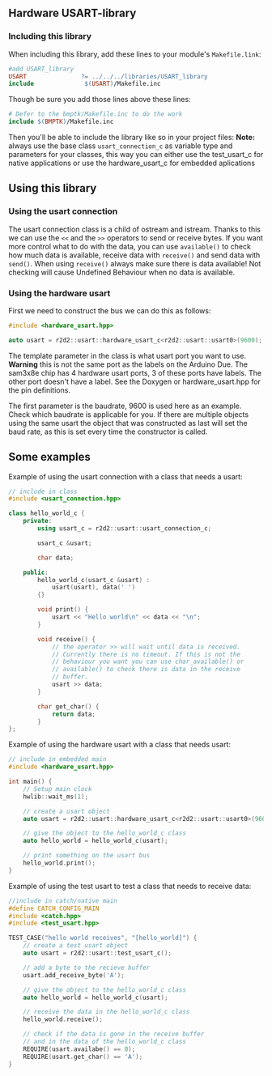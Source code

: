 ## Hardware USART-library
### Including this library

When including this library, add these lines to your module's `Makefile.link`:

```Makefile
#add USART_library
USART               ?= ../../../libraries/USART_library
include              $(USART)/Makefile.inc
```

Though be sure you add those lines above these lines:
```Makefile
# Defer to the bmptk/Makefile.inc to do the work
include $(BMPTK)/Makefile.inc
```

Then you'll be able to include the library like so in your project files:
**Note:** always use the base class `usart_connection_c` as variable type and parameters for your classes, this way you can either use the test_usart_c for native applications or use the hardware_usart_c for embedded aplications

## Using this library

### Using the usart connection

The usart connection class is a child of ostream and istream. Thanks to this we can use the `<<` and the `>>` operators to send or receive bytes. If you want more control what to do with the data, you can use `available()` to check how much data is available, receive data with `receive()` and send data with `send()`. When using `receive()` always make sure there is data available! Not checking will cause Undefined Behaviour when no data is available.

### Using the hardware usart

First we need to construct the bus we can do this as follows:
```cpp
#include <hardware_usart.hpp>

auto usart = r2d2::usart::hardware_usart_c<r2d2::usart::usart0>(9600);
```
The template parameter in the class is what usart port you want to use. **Warning** this is not the same port as the labels on the Arduino Due. The sam3x8e chip has 4 hardware usart ports, 3 of these ports have labels. The other port doesn't have a label. See the Doxygen or hardware_usart.hpp for the pin definitions.

The first parameter is the baudrate, 9600 is used here as an example. Check which baudrate is applicable for you. If there are multiple objects using the same usart the object that was constructed as last will set the baud rate, as this is set every time the constructor is called.


## Some examples

Example of using the usart connection with a class that needs a usart:
```cpp
// include in class
#include <usart_connection.hpp>

class hello_world_c {
    private:
        using usart_c = r2d2::usart::usart_connection_c;

        usart_c &usart;

        char data;

    public:
        hello_world_c(usart_c &usart) :
            usart(usart), data(' ')
        {}

        void print() {
            usart << "Hello world\n" << data << "\n";
        }

        void receive() {
            // the operator >> will wait until data is received. 
            // Currently there is no timeout. If this is not the 
            // behaviour you want you can use char_available() or
            // available() to check there is data in the receive 
            // buffer.
            usart >> data;
        }

        char get_char() {
            return data;
        }
};
```

Example of using the hardware usart with a class that needs usart:
```cpp
// include in embedded main
#include <hardware_usart.hpp>

int main() {
    // Setup main clock
    hwlib::wait_ms(1);

    // create a usart object 
    auto usart = r2d2::usart::hardware_usart_c<r2d2::usart::usart0>(9600);

    // give the object to the hello_world_c class
    auto hello_world = hello_world_c(usart);

    // print something on the usart bus
    hello_world.print();
}

```

Example of using the test usart to test a class that needs to receive data:
```cpp
//include in catch/native main
#define CATCH_CONFIG_MAIN
#include <catch.hpp>
#include <test_usart.hpp>

TEST_CASE("hello world receives", "[hello_world]") {
    // create a test usart object
    auto usart = r2d2::usart::test_usart_c();

    // add a byte to the recieve buffer
    usart.add_receive_byte('A');

    // give the object to the hello_world_c class
    auto hello_world = hello_world_c(usart);

    // receive the data in the hello_world_c class
    hello_world.receive();

    // check if the data is gone in the receive buffer 
    // and in the data of the hello_world_c class
    REQUIRE(usart.availabe() == 0);
    REQUIRE(usart.get_char() == 'A');
}
```